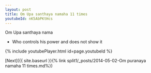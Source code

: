 ```yaml
---
layout: post
title: Om Upa santhaya namaha 11 times
youtubeId: nK5AbPKtHcs
---
```

 
 
Om Upa santhaya nama 
 
 -  Who controls his power and does not show it 
 
  
 
  
 
 
 
 
 
 


{% include youtubePlayer.html id=page.youtubeId %}
 
[Next]({{ site.baseurl }}{% link  split1/_posts/2014-05-02-Om puranaya namaha 11 times.md%})
 
